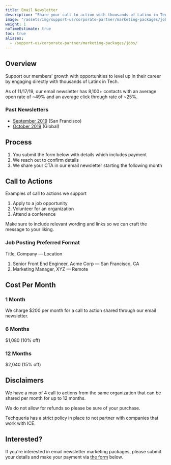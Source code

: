 ```yaml
---
title: Email Newsletter
description: "Share your call to action with thousands of Latinx in Tech."
image: "/assets/img/support-us/corporate-partner/marketing-packages/jobs.jpg"
weight: 1
noTimeEstimate: true
toc: true
aliases:
  - /support-us/corporate-partner/marketing-packages/jobs/
---
```


## Overview

Support our members’ growth with opportunities to level up in their career by engaging directly with thousands of Latinx in Tech.

As of 11/17/19, our email newsletter has 8,100+ contacts with an average open rate of ~49% and an average click through rate of ~25%.

### Past Newsletters

- [September 2019](http://techqueria-6002647.hs-sites.com/september-2019-updates-%EF%B8%8F) (San Francisco)
- [October 2019](https://preview.hs-sites.com/_hcms/preview/content/18737707527?portalId=6002647&_preview=true&cacheBust=0&preview_key=yNaFjYSr&from_buffer=false) (Global)

## Process

1. You submit the form below with details which includes payment
2. We reach out to confirm details
3. We share your CTA in our email newsletter starting the following month

## Call to Actions

Examples of call to actions we support

1. Apply to a job opportunity
2. Volunteer for an organization
3. Attend a conference

Make sure to include relevant wording and links so we can craft the message to your liking.

### Job Posting Preferred Format

Title, Company — Location

1. Senior Front End Engineer, Acme Corp — San Francisco, CA
2. Marketing Manager, XYZ — Remote

## Cost Per Month

### 1 Month

We charge $200 per month for a call to action shared through our email newsletter.

### 6 Months

$1,080 (10% off)

### 12 Months

$2,040 (15% off)

## Disclaimers

We have a max of 4 call to actions from the same organization that can be shared per month for up to 12 months.

We do not allow for refunds so please be sure of your purchase.

Techqueria has a strict policy in place to not partner with companies that work with ICE.

## Interested?

If you're interested in email newsletter marketing packages, please submit your details and make your payment via <a href="https://techqueria.typeform.com/to/GveLjJ" rel="noopener">the form</a> below.

<div class="typeform-widget" data-url="https://techqueria.typeform.com/to/GveLjJ" data-transparency="50" data-hide-headers=true data-hide-footer=true style="width: 100%; height: 500px;"></div>

<script> (function() { var qs,js,q,s,d=document, gi=d.getElementById, ce=d.createElement, gt=d.getElementsByTagName, id="typef_orm", b="https://embed.typeform.com/"; if(!gi.call(d,id)) { js=ce.call(d,"script"); js.id=id; js.src=b+"embed.js"; q=gt.call(d,"script")[0]; q.parentNode.insertBefore(js,q) } })() </script>